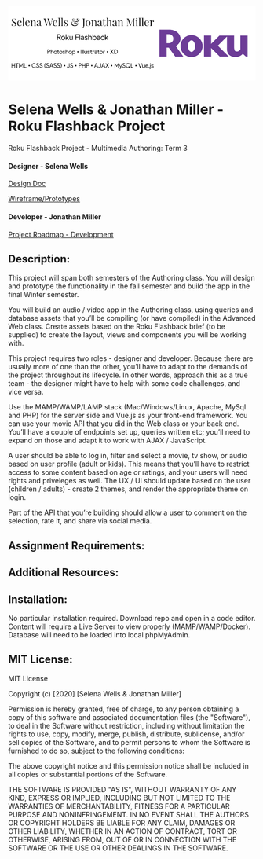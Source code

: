 ![header image](/images/readmeBanner.jpg "Roku Flashback")

# Selena Wells & Jonathan Miller -  Roku Flashback Project
 Roku Flashback Project - Multimedia Authoring: Term 3

#### Designer - Selena Wells

[Design Doc](https://docs.google.com/document/d/1cLjANI-l3je6Z7Grm-uryeLQoabeqExUvBV67tDGdPw/edit?usp=sharing 'Google Docs')

[Wireframe/Prototypes](https://xd.adobe.com/view/d77f95d9-7443-4241-97bc-9ed2eef65b7a-822c/ 'Adobe XD Viewer')

#### Developer - Jonathan Miller

[Project Roadmap - Development](https://docs.google.com/document/d/1xqs1HnzDWSqP4hfwCDFnvpMY9h-KI1w_CaS_0B3f-6E/edit?usp=sharing 'Google Docs')

## Description:
This project will span both semesters of the Authoring class. You will design and prototype the functionality in the fall semester and build the app in the final Winter semester. 

You will build an audio / video app in the Authoring class, using queries and database assets that you’ll be compiling (or have compiled) in the Advanced Web class. Create assets based on the Roku Flashback brief (to be supplied) to create the layout, views and components you will be working with. 

This project requires two roles - designer and developer. Because there are usually more of one than the other, you’ll have to adapt to the demands of the project throughout its lifecycle. In other words, approach this as a true team - the designer might have to help with some code challenges, and vice versa. 

Use the MAMP/WAMP/LAMP stack (Mac/Windows/Linux, Apache, MySql and PHP) for the server side and Vue.js as your front-end framework. You can use your movie API that you did in the Web class or your back end. You’ll have a couple of endpoints set up, queries written etc; you’ll need to expand on those and adapt it to work with AJAX / JavaScript. 

A user should be able to log in, filter and select a movie, tv show, or audio based on user profile (adult or kids). This means that you’ll have to restrict access to some content based on age or ratings, and your users will need rights and priveleges as well. The UX / UI should update based on the user (children / adults) - create 2 themes, and render the appropriate theme on login. 

Part of the API that you’re building should allow a user to comment on the selection, rate it, and share via social media.

## Assignment Requirements:

## Additional Resources:


## Installation:
No particular installation required. Download repo and open in a code editor. Content will require a Live Server to view properly (MAMP/WAMP/Docker). Database will need to be loaded into local phpMyAdmin.

## MIT License:
MIT License

Copyright (c) [2020] [Selena Wells & Jonathan Miller]

Permission is hereby granted, free of charge, to any person obtaining a copy
of this software and associated documentation files (the "Software"), to deal
in the Software without restriction, including without limitation the rights
to use, copy, modify, merge, publish, distribute, sublicense, and/or sell
copies of the Software, and to permit persons to whom the Software is
furnished to do so, subject to the following conditions:

The above copyright notice and this permission notice shall be included in all
copies or substantial portions of the Software.

THE SOFTWARE IS PROVIDED "AS IS", WITHOUT WARRANTY OF ANY KIND, EXPRESS OR
IMPLIED, INCLUDING BUT NOT LIMITED TO THE WARRANTIES OF MERCHANTABILITY,
FITNESS FOR A PARTICULAR PURPOSE AND NONINFRINGEMENT. IN NO EVENT SHALL THE
AUTHORS OR COPYRIGHT HOLDERS BE LIABLE FOR ANY CLAIM, DAMAGES OR OTHER
LIABILITY, WHETHER IN AN ACTION OF CONTRACT, TORT OR OTHERWISE, ARISING FROM,
OUT OF OR IN CONNECTION WITH THE SOFTWARE OR THE USE OR OTHER DEALINGS IN THE
SOFTWARE.
